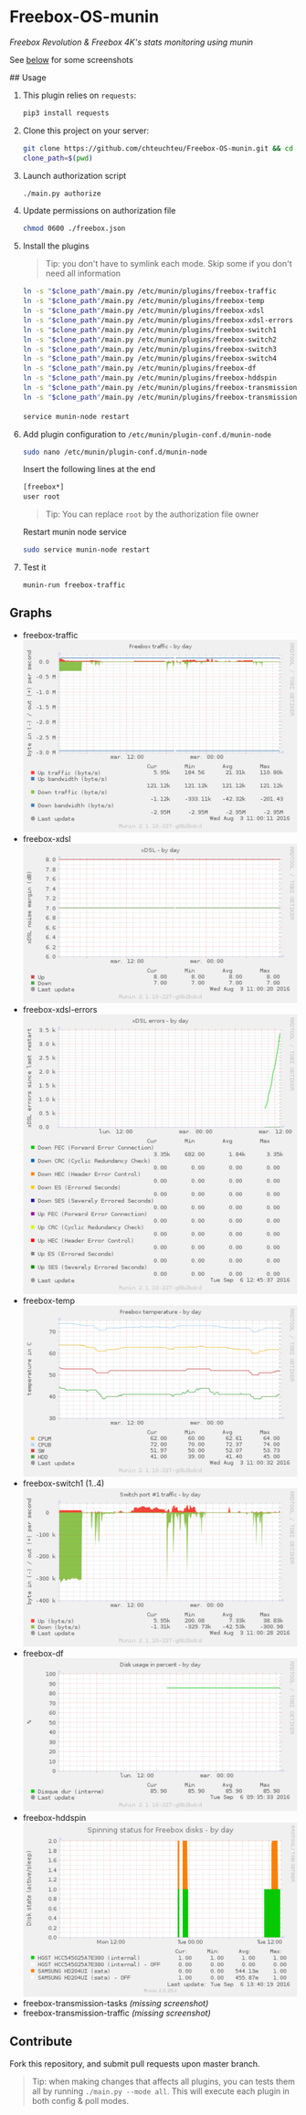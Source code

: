 # Freebox-OS-munin
*Freebox Revolution & Freebox 4K's stats monitoring using munin*

See [below](#graphs) for some screenshots

## Usage

1. This plugin relies on `requests`:

    ```bash
    pip3 install requests
    ```

2. Clone this project on your server:
    
    ```bash
    git clone https://github.com/chteuchteu/Freebox-OS-munin.git && cd Freebox-OS-munin
    clone_path=$(pwd)
    ```

3. Launch authorization script

    ```bash
    ./main.py authorize
    ```

4. Update permissions on authorization file

    ```bash
    chmod 0600 ./freebox.json
    ```

5. Install the plugins

    > Tip: you don't have to symlink each mode. Skip some if you don't need all information

    ```bash
    ln -s "$clone_path"/main.py /etc/munin/plugins/freebox-traffic
    ln -s "$clone_path"/main.py /etc/munin/plugins/freebox-temp
    ln -s "$clone_path"/main.py /etc/munin/plugins/freebox-xdsl
    ln -s "$clone_path"/main.py /etc/munin/plugins/freebox-xdsl-errors
    ln -s "$clone_path"/main.py /etc/munin/plugins/freebox-switch1
    ln -s "$clone_path"/main.py /etc/munin/plugins/freebox-switch2
    ln -s "$clone_path"/main.py /etc/munin/plugins/freebox-switch3
    ln -s "$clone_path"/main.py /etc/munin/plugins/freebox-switch4
    ln -s "$clone_path"/main.py /etc/munin/plugins/freebox-df
    ln -s "$clone_path"/main.py /etc/munin/plugins/freebox-hddspin
    ln -s "$clone_path"/main.py /etc/munin/plugins/freebox-transmission-tasks
    ln -s "$clone_path"/main.py /etc/munin/plugins/freebox-transmission-traffic
    
    service munin-node restart
    ```

6. Add plugin configuration to `/etc/munin/plugin-conf.d/munin-node`
   ```bash
   sudo nano /etc/munin/plugin-conf.d/munin-node
   ```

   Insert the following lines at the end
   ```bash
   [freebox*]
   user root
   ```
   > Tip: You can replace `root` by the authorization file owner

   Restart munin node service
   ```bash
   sudo service munin-node restart
   ```

7. Test it

    ```
    munin-run freebox-traffic
    ```

## Graphs
- freebox-traffic
    ![freebox-traffic](doc/freebox_traffic-day.png)
- freebox-xdsl
    ![freebox-xdsl](doc/freebox_xdsl-day.png)
- freebox-xdsl-errors
    ![freebox-xdsl-errors](doc/freebox_xdsl_errors-day.png)
- freebox-temp
    ![freebox-temp](doc/freebox_temp-day.png)
- freebox-switch1 (1..4)
    ![freebox-switch1)](doc/freebox_switch1-day.png)
- freebox-df
    ![freebox-df](doc/freebox_df-day.png)
- freebox-hddspin
    ![freebox-hddspin](doc/freebox_hddspin-day.png)
- freebox-transmission-tasks
    *(missing screenshot)*
- freebox-transmission-traffic
    *(missing screenshot)*

## Contribute
Fork this repository, and submit pull requests upon master branch.

> Tip: when making changes that affects all plugins, you can tests them all
by running `./main.py --mode all`. This will execute each plugin in both config
& poll modes.
